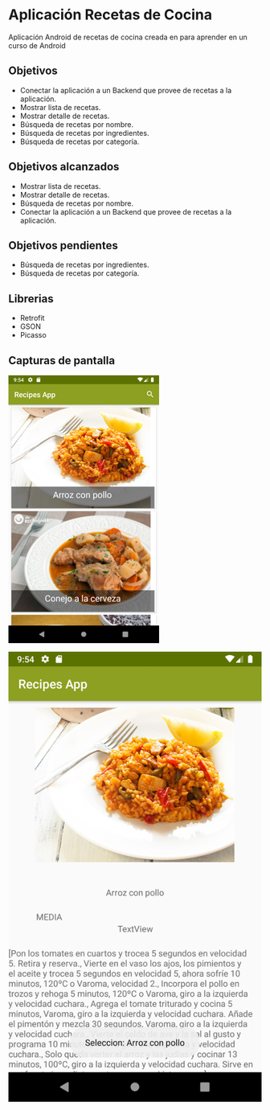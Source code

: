 # Aplicación Recetas de Cocina

Aplicación Android de recetas de cocina creada en para aprender en un curso de Android



## Objetivos

 * Conectar la aplicación a un Backend que provee de 	recetas a la aplicación.
 * Mostrar lista de recetas.
 * Mostrar detalle de recetas.
 * Búsqueda de recetas por nombre.
 * Búsqueda de recetas por ingredientes.
 * Búsqueda de recetas por categoría.
 
 
## Objetivos alcanzados

 * Mostrar lista de recetas.
 * Mostrar detalle de recetas.
 * Búsqueda de recetas por nombre.
 * Conectar la aplicación a un Backend que provee de 	recetas a la aplicación.
		
## Objetivos pendientes
  * Búsqueda de recetas por ingredientes.
 * Búsqueda de recetas por categoría.		


## Librerias

* Retrofit
* GSON
* Picasso


## Capturas de pantalla

![Listado de recetas](https://github.com/whiteolga48/recetas/blob/master/listarecetas.png?raw=true)





![Detalle receta ](https://github.com/whiteolga48/recetas/blob/master/Screenshot_1570096465.png?raw=true)



<!--stackedit_data:
eyJoaXN0b3J5IjpbNTAzNzAxMzU1LC0xMTQ2Njg1NDk1LDk5NT
AzNjk4MSwtMjYzOTk0MjcyXX0=
-->
